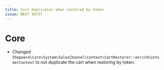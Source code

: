```yaml
---
title: Cart duplicates when restored by token
issue: NEXT-38757
---
```

# Core
* Changed `Shopware\Core\System\SalesChannel\Context\CartRestorer::enrichCustomerContext` to not duplicate the cart when restoring by token.
